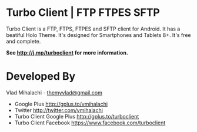 Turbo Client | FTP FTPES SFTP
============

Turbo Client is a FTP, FTPS, FTPES and SFTP client for Android.
It has a beatiful Holo Theme. It's designed for Smartphones and Tablets 8+.
It's free and complete.

**See http://j.mp/turboclient for more information.**

Developed By
============

Vlad Mihalachi - <themyvlad@gmail.com>
* Google Plus http://gplus.to/vmihalachi
* Twitter http://twitter.com/vmihalachi
* Turbo Client Google Plus http://gplus.to/turboclient
* Turbo Client Facebook https://www.facebook.com/turboclient